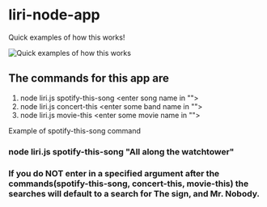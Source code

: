 # liri-node-app
Quick examples of how this works!

![Quick examples of how this works](https://media.giphy.com/media/5z0dwOyTOlpGRg8vdj/giphy.gif)

## The commands for this app are 
1. node liri.js spotify-this-song <enter song name in "">
2. node liri.js concert-this <enter some band name in "">
3. node liri.js movie-this <enter some movie name in "">

Example of spotify-this-song command
### node liri.js spotify-this-song "All along the watchtower"

### If you do NOT enter in a specified argument after the commands(spotify-this-song, concert-this, movie-this) the searches will default to a search for The sign, and Mr. Nobody.
